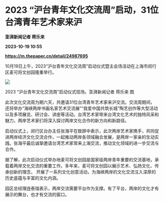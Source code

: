 # 2023 “沪台青年文化交流周”启动，31位台湾青年艺术家来沪
**澎湃新闻记者 蒋乐来**

**2023-10-19 10:55**

**https://m.thepaper.cn/detail/24987695**

10月19日上午，2023“沪台青年文化交流周”启动仪式暨主会场活动在上海市闵行区麦可将文创园隆重举行。

![](https://imagecloud.thepaper.cn/thepaper/image/274/761/580.jpg)

2023 “沪台青年文化交流周”启动仪式现场。澎湃新闻记者 蒋乐来 图

此次文化交流周为期六天，共邀请31位台湾青年艺术家来沪交流。交流周期间，还将举办“海峡两岸书画名家艺术交流展”“我爱中国共筑长城”陶艺创作等大型活动以及多项展览、研讨会、讲座等活动。台湾艺术家带来台湾文化艺术的独特风采和魅力，两岸艺术家们将深入探讨两岸文化合作的新方向和新路径。

启动仪式上，闵行区台办主任张海平在致辞中表示，此次两岸艺术家携手，共同促进两岸经济文化交流合作，一起推动两岸各领域融合发展，是两岸一家亲的生动实践。张海平最后诚挚邀请台湾艺术家常来上海交流，推动文化领域的进一步交流与合作。

据了解，此次启动仪式举办地麦可将文创园是国家级两岸青年重要的交流基地，承载着两岸文化交流的重要工作。多年来，麦可将文创园以展示艺术、弘扬文化、传承创新的理念， 开展了一系列文化创意活动，为海峡两岸的文化交流注入深厚的历史底蕴与丰富的文化内涵。

园区总经理连泰瑞表示，两岸交流需要平台作为支撑。有了平台，两岸的文化才有展示的舞台，也才有交流的窗口。